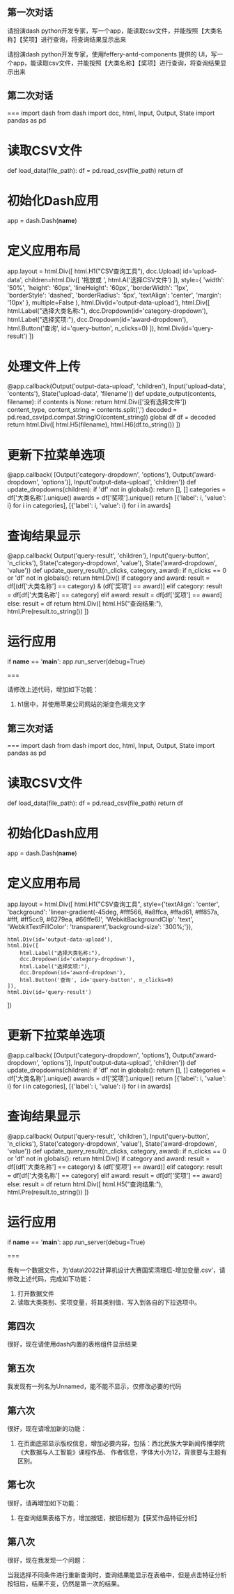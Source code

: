 ## 第一次对话

请扮演dash python开发专家，写一个app，能读取csv文件，并能按照【大类名称】【奖项】进行查询，将查询结果显示出来

请扮演dash python开发专家，使用feffery-antd-components 提供的 UI，写一个app，能读取csv文件，并能按照【大类名称】【奖项】进行查询，将查询结果显示出来

## 第二次对话

===
import dash
from dash import dcc, html, Input, Output, State
import pandas as pd

# 读取CSV文件
def load_data(file_path):
    df = pd.read_csv(file_path)
    return df

# 初始化Dash应用
app = dash.Dash(__name__)

# 定义应用布局
app.layout = html.Div([
    html.H1("CSV查询工具"),
    dcc.Upload(
        id='upload-data',
        children=html.Div([
            '拖放或 ',
            html.A('选择CSV文件')
        ]),
        style={
            'width': '50%',
            'height': '60px',
            'lineHeight': '60px',
            'borderWidth': '1px',
            'borderStyle': 'dashed',
            'borderRadius': '5px',
            'textAlign': 'center',
            'margin': '10px'
        },
        multiple=False
    ),
    html.Div(id='output-data-upload'),
    html.Div([
        html.Label("选择大类名称:"),
        dcc.Dropdown(id='category-dropdown'),
        html.Label("选择奖项:"),
        dcc.Dropdown(id='award-dropdown'),
        html.Button('查询', id='query-button', n_clicks=0)
    ]),
    html.Div(id='query-result')
])

# 处理文件上传
@app.callback(Output('output-data-upload', 'children'),
              Input('upload-data', 'contents'),
              State('upload-data', 'filename'))
def update_output(contents, filename):
    if contents is None:
        return html.Div(['没有选择文件'])
    content_type, content_string = contents.split(',')
    decoded = pd.read_csv(pd.compat.StringIO(content_string))
    global df
    df = decoded
    return html.Div([
        html.H5(filename),
        html.H6(df.to_string())
    ])

# 更新下拉菜单选项
@app.callback(
    [Output('category-dropdown', 'options'),
     Output('award-dropdown', 'options')],
    Input('output-data-upload', 'children'))
def update_dropdowns(children):
    if 'df' not in globals():
        return [], []
    categories = df['大类名称'].unique()
    awards = df['奖项'].unique()
    return [{'label': i, 'value': i} for i in categories], [{'label': i, 'value': i} for i in awards]

# 查询结果显示
@app.callback(
    Output('query-result', 'children'),
    Input('query-button', 'n_clicks'),
    State('category-dropdown', 'value'),
    State('award-dropdown', 'value'))
def update_query_result(n_clicks, category, award):
    if n_clicks == 0 or 'df' not in globals():
        return html.Div()
    if category and award:
        result = df[(df['大类名称'] == category) & (df['奖项'] == award)]
    elif category:
        result = df[df['大类名称'] == category]
    elif award:
        result = df[df['奖项'] == award]
    else:
        result = df
    return html.Div([
        html.H5("查询结果:"),
        html.Pre(result.to_string())
    ])

# 运行应用
if __name__ == '__main__':
    app.run_server(debug=True)

===

请修改上述代码，增加如下功能：

1. h1居中，并使用苹果公司网站的渐变色填充文字

## 第三次对话

===
import dash
from dash import dcc, html, Input, Output, State
import pandas as pd

# 读取CSV文件
def load_data(file_path):
    df = pd.read_csv(file_path)
    return df

# 初始化Dash应用
app = dash.Dash(__name__)

# 定义应用布局
app.layout = html.Div([
    html.H1("CSV查询工具", style={'textAlign': 'center', 'background': 'linear-gradient(-45deg, #fff566, #a8ffca, #ffad61, #ff857a, #fff, #ff5cc9, #6279ea, #66ffe6)', 'WebkitBackgroundClip': 'text', 'WebkitTextFillColor': 'transparent','background-size': '300%;'}),
    
    html.Div(id='output-data-upload'),
    html.Div([
        html.Label("选择大类名称:"),
        dcc.Dropdown(id='category-dropdown'),
        html.Label("选择奖项:"),
        dcc.Dropdown(id='award-dropdown'),
        html.Button('查询', id='query-button', n_clicks=0)
    ]),
    html.Div(id='query-result')
])



# 更新下拉菜单选项
@app.callback(
    [Output('category-dropdown', 'options'),
     Output('award-dropdown', 'options')],
    Input('output-data-upload', 'children'))
def update_dropdowns(children):
    if 'df' not in globals():
        return [], []
    categories = df['大类名称'].unique()
    awards = df['奖项'].unique()
    return [{'label': i, 'value': i} for i in categories], [{'label': i, 'value': i} for i in awards]

# 查询结果显示
@app.callback(
    Output('query-result', 'children'),
    Input('query-button', 'n_clicks'),
    State('category-dropdown', 'value'),
    State('award-dropdown', 'value'))
def update_query_result(n_clicks, category, award):
    if n_clicks == 0 or 'df' not in globals():
        return html.Div()
    if category and award:
        result = df[(df['大类名称'] == category) & (df['奖项'] == award)]
    elif category:
        result = df[df['大类名称'] == category]
    elif award:
        result = df[df['奖项'] == award]
    else:
        result = df
    return html.Div([
        html.H5("查询结果:"),
        html.Pre(result.to_string())
    ])

# 运行应用
if __name__ == '__main__':
    app.run_server(debug=True)


===

我有一个数据文件，为‘data\2022计算机设计大赛国奖清理后-增加变量.csv‘，请修改上述代码，完成如下功能：

1. 打开数据文件
2. 读取大类类别、奖项变量，将其类别值，写入到各自的下拉选项中。

## 第四次

很好，现在请使用dash内置的表格组件显示结果

## 第五次

我发现有一列名为Unnamed，能不能不显示，仅修改必要的代码

## 第六次

很好，现在请增加新的功能：

1. 在页面底部显示版权信息，增加必要内容，包括：西北民族大学新闻传播学院《大数据与人工智能》课程作品、 作者信息，字体大小为12，背景要与主题有区别。

## 第七次

很好，请再增加如下功能：

1. 在查询结果表格下方，增加按钮，按钮标题为【获奖作品特征分析】

## 第八次

很好，现在我发现一个问题：

当我选择不同条件进行重新查询时，查询结果能显示在表格中，但是点击特征分析按钮后，结果不变，仍然是第一次的结果。
